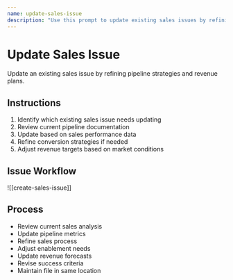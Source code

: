 ```yaml
---
name: update-sales-issue
description: "Use this prompt to update existing sales issues by refining pipeline strategies and revenue plans."
---
```


# Update Sales Issue

Update an existing sales issue by refining pipeline strategies and revenue plans.

## Instructions

1. Identify which existing sales issue needs updating
2. Review current pipeline documentation
3. Update based on sales performance data
4. Refine conversion strategies if needed
5. Adjust revenue targets based on market conditions

## Issue Workflow

![[create-sales-issue]]

## Process

- Review current sales analysis
- Update pipeline metrics
- Refine sales process
- Adjust enablement needs
- Update revenue forecasts
- Revise success criteria
- Maintain file in same location